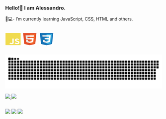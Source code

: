 ### Hello!👋 I am Alessandro.

📖💻- I’m currently learning JavaScript, CSS, HTML and others.

<div style="display: inline_block"><br>
  <img align="center" alt="alebarreto1-Js" height="40" width="50" src="https://raw.githubusercontent.com/devicons/devicon/master/icons/javascript/javascript-plain.svg">
  <img align="center" alt="alebarreto1-HTML" height="40" width="50" src="https://raw.githubusercontent.com/devicons/devicon/master/icons/html5/html5-original.svg">
  <img align="center" alt="alebarreto1-CSS" height="40" width="50" src="https://raw.githubusercontent.com/devicons/devicon/master/icons/css3/css3-original.svg">
</div>

## 

![Snake animation](https://github.com/alebarreto1/alebarreto1/blob/output/github-contribution-grid-snake.svg)
<div>
  <a href="https://github.com/alebarreto1">
  <img height="170em" src="https://github-readme-stats.vercel.app/api?username=alebarreto1&show_icons=true&theme=dark&include_all_commits=true&count_private=true"/>
  <img height="170em" src="https://github-readme-stats.vercel.app/api/top-langs/?username=alebarreto1&layout=compact&langs_count=7&theme=dark"/>
</div>
  
 ## 
  
<div> 
  <a href = "mailto:alessandrogongora@hotmail.com"><img src="https://img.shields.io/badge/Microsoft_Outlook-0078D4?" target="_blank"></a>
  <a href="https://discord.com/channels/@alessandrogongora@hotmail.com/" target="_blank"><img src="https://img.shields.io/badge/Discord-7289DA?style=for-the- badge&logo=discord&logoColor=white" target="_blank"></a> 
  <a href="https://www.instagram.com/alessandro_rodrigo89/" target="_blank"><img src="https://img.shields.io/badge/-Instagram-%23E4405F?style=for-the-    badge&logo=instagram&logoColor=white" target="_blank"></a>
</div>
 
 
  
